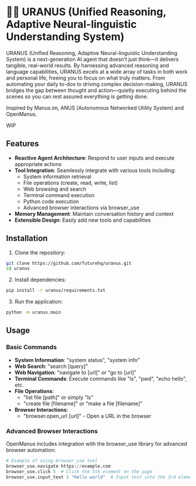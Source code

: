 # 🍑🚀 URANUS (Unified Reasoning, Adaptive Neural-linguistic Understanding System)

URANUS (Unified Reasoning, Adaptive Neural-linguistic Understanding System) is a next-generation AI agent that doesn’t just think—it delivers tangible, real-world results. By harnessing advanced reasoning and language capabilities, URANUS excels at a wide array of tasks in both work and personal life, freeing you to focus on what truly matters. From automating your daily to-dos to driving complex decision-making, URANUS bridges the gap between thought and action—quietly executing behind the scenes so you can rest assured everything is getting done.

Inspired by Manus.im, ANUS (Autonomous Networked Utility System) and OpenManus.

WIP

## Features

- **Reactive Agent Architecture**: Respond to user inputs and execute appropriate actions
- **Tool Integration**: Seamlessly integrate with various tools including:
  - System information retrieval
  - File operations (create, read, write, list)
  - Web browsing and search
  - Terminal command execution
  - Python code execution
  - Advanced browser interactions via browser_use
- **Memory Management**: Maintain conversation history and context
- **Extensible Design**: Easily add new tools and capabilities

## Installation

1. Clone the repository:
```bash
git clone https://github.com/futurehq/uranus.git
cd uranus
```

2. Install dependencies:
```bash
pip install -r uranus/requirements.txt
```

3. Run the application:
```bash
python -m uranus.main
```

## Usage

### Basic Commands

- **System Information**: "system status", "system info"
- **Web Search**: "search [query]"
- **Web Navigation**: "navigate to [url]" or "go to [url]"
- **Terminal Commands**: Execute commands like "ls", "pwd", "echo hello", etc.
- **File Operations**: 
  - "list file [path]" or simply "ls"
  - "create file [filename]" or "make a file [filename]"
- **Browser Interactions**:
  - "browser.open_url [url]" - Open a URL in the browser

### Advanced Browser Interactions

OpenManus includes integration with the browser_use library for advanced browser automation:

```python
# Example of using browser_use tool
browser_use.navigate https://example.com
browser_use.click 5  # Click the 5th element on the page
browser_use.input_text 3 "Hello world"  # Input text into the 3rd element
```
